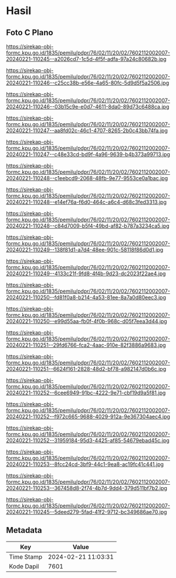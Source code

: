 # Hasil

## Foto C Plano

https://sirekap-obj-formc.kpu.go.id/1835/pemilu/pdpr/76/02/11/20/02/7602112002007-20240221-110245--a2026cd7-1c5d-4f5f-adfa-97a24c80682b.jpg

https://sirekap-obj-formc.kpu.go.id/1835/pemilu/pdpr/76/02/11/20/02/7602112002007-20240221-110246--c25cc38b-e56e-4a65-80fc-5d9d5f5a2506.jpg

https://sirekap-obj-formc.kpu.go.id/1835/pemilu/pdpr/76/02/11/20/02/7602112002007-20240221-110246--03b15c9e-e0d7-4611-8da0-89d73c6488ca.jpg

https://sirekap-obj-formc.kpu.go.id/1835/pemilu/pdpr/76/02/11/20/02/7602112002007-20240221-110247--aa8fd02c-46c1-4707-8265-2b0c43bb74fa.jpg

https://sirekap-obj-formc.kpu.go.id/1835/pemilu/pdpr/76/02/11/20/02/7602112002007-20240221-110247--c48e33cd-bd9f-4a96-9639-b4b373a99713.jpg

https://sirekap-obj-formc.kpu.go.id/1835/pemilu/pdpr/76/02/11/20/02/7602112002007-20240221-110248--c1eebcd9-2068-48fb-9e77-9553ce0a1bac.jpg

https://sirekap-obj-formc.kpu.go.id/1835/pemilu/pdpr/76/02/11/20/02/7602112002007-20240221-110248--e14ef76a-f6d0-464c-a6c4-d68c3fed3313.jpg

https://sirekap-obj-formc.kpu.go.id/1835/pemilu/pdpr/76/02/11/20/02/7602112002007-20240221-110248--c84d7009-b5f4-49bd-af82-b787a3234ca5.jpg

https://sirekap-obj-formc.kpu.go.id/1835/pemilu/pdpr/76/02/11/20/02/7602112002007-20240221-110249--138f81d1-a7d4-48ee-901c-58118f86d0d1.jpg

https://sirekap-obj-formc.kpu.go.id/1835/pemilu/pdpr/76/02/11/20/02/7602112002007-20240221-110249--4133c21f-9fd8-4f4b-9d23-dc2023f22ae4.jpg

https://sirekap-obj-formc.kpu.go.id/1835/pemilu/pdpr/76/02/11/20/02/7602112002007-20240221-110250--fd81f0a8-b214-4a53-81ee-8a7a0d80eec3.jpg

https://sirekap-obj-formc.kpu.go.id/1835/pemilu/pdpr/76/02/11/20/02/7602112002007-20240221-110250--e99d55aa-fb0f-4f0b-968c-d05f7eea3d44.jpg

https://sirekap-obj-formc.kpu.go.id/1835/pemilu/pdpr/76/02/11/20/02/7602112002007-20240221-110251--29fd6766-fca2-4aac-910e-82f3886a9683.jpg

https://sirekap-obj-formc.kpu.go.id/1835/pemilu/pdpr/76/02/11/20/02/7602112002007-20240221-110251--6624f161-2828-48d2-bf78-a982147d0b6c.jpg

https://sirekap-obj-formc.kpu.go.id/1835/pemilu/pdpr/76/02/11/20/02/7602112002007-20240221-110252--6cee6949-91bc-4222-9e71-cbf19d9a5f81.jpg

https://sirekap-obj-formc.kpu.go.id/1835/pemilu/pdpr/76/02/11/20/02/7602112002007-20240221-110252--f972c665-9688-4029-912a-9e367304aec4.jpg

https://sirekap-obj-formc.kpu.go.id/1835/pemilu/pdpr/76/02/11/20/02/7602112002007-20240221-110252--31959184-95d3-4425-af85-54679ebad45c.jpg

https://sirekap-obj-formc.kpu.go.id/1835/pemilu/pdpr/76/02/11/20/02/7602112002007-20240221-110253--8fcc24cd-3bf9-44c1-9ea8-ac19fc41c441.jpg

https://sirekap-obj-formc.kpu.go.id/1835/pemilu/pdpr/76/02/11/20/02/7602112002007-20240221-110253--367458d8-2f74-4b7d-9dd4-379d511bf7b2.jpg

https://sirekap-obj-formc.kpu.go.id/1835/pemilu/pdpr/76/02/11/20/02/7602112002007-20240221-110245--5deed279-5fad-41f2-9712-bc349686ae70.jpg


## Metadata

| Key        | Value               |
| ---------- | ------------------- |
| Time Stamp | 2024-02-21 11:03:31 |
| Kode Dapil | 7601                |



